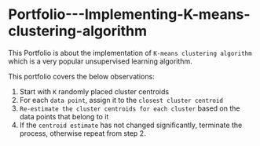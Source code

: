 # Portfolio---Implementing-K-means-clustering-algorithm
This Portfolio is about the implementation of `K-means clustering algorithm` which is a very popular unsupervised learning algorithm.

This portfolio covers the below observations:

1. Start with `K` randomly placed cluster centroids
2. For each `data point`, assign it to the `closest cluster centroid`
3. `Re-estimate the cluster centroids for each cluster` based on the data points that belong to it
4. If the `centroid estimate` has not changed significantly, terminate the process, otherwise repeat from step 2.
